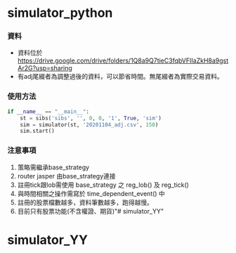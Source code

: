 # simulator_python

### 資料
* 資料位於 https://drive.google.com/drive/folders/1Q8a9Q7tieC3fqbVFIIaZkH8a9gstAr2G?usp=sharing
* 有adj尾綴者為調整過後的資料，可以節省時間。無尾綴者為實際交易資料。

### 使用方法
```python
if __name__ == "__main__":
    st = sibs('sibs', '', 0, 0, '1', True, 'sim')
    sim = simulator(st, '20201104_adj.csv', 150)
    sim.start()
```

### 注意事項
1. 策略需繼承base_strategy
2. router jasper 由base_strategy連接
3. 註冊tick跟lob需使用 base_strategy 之 reg_lob() 及 reg_tick()
4. 與時間相關之操作需寫於 time_dependent_event() 中
5. 註冊的股票檔數越多，資料筆數越多，跑得越慢。
6. 目前只有股票功能(不含權證、期貨)"# simulator_YY" 
# simulator_YY
